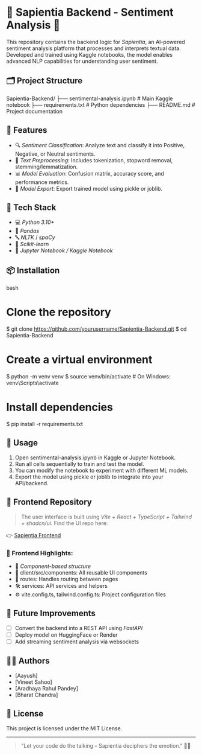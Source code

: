 # 🌟 Sapientia Backend - Sentiment Analysis 🧠

This repository contains the backend logic for *Sapientia*, an AI-powered sentiment analysis platform that processes and interprets textual data. Developed and trained using Kaggle notebooks, the model enables advanced NLP capabilities for understanding user sentiment.

## 🗂 Project Structure


Sapientia-Backend/
├── sentimental-analysis.ipynb   # Main Kaggle notebook
├── requirements.txt             # Python dependencies
├── README.md                    # Project documentation


## 🚀 Features

- 🔍 *Sentiment Classification*: Analyze text and classify it into Positive, Negative, or Neutral sentiments.
- 🧹 *Text Preprocessing*: Includes tokenization, stopword removal, stemming/lemmatization.
- 📊 *Model Evaluation*: Confusion matrix, accuracy score, and performance metrics.
- 💾 *Model Export*: Export trained model using pickle or joblib.

## 🧪 Tech Stack

- 💻 *Python 3.10+*
- 📘 *Pandas*
- 🔤 *NLTK* / *spaCy*
- 🧠 *Scikit-learn*
- 🧪 *Jupyter Notebook / Kaggle Notebook*

## 📦 Installation

bash
# Clone the repository
$ git clone https://github.com/yourusername/Sapientia-Backend.git
$ cd Sapientia-Backend

# Create a virtual environment
$ python -m venv venv
$ source venv/bin/activate  # On Windows: venv\Scripts\activate

# Install dependencies
$ pip install -r requirements.txt


## 🧾 Usage

1. Open sentimental-analysis.ipynb in Kaggle or Jupyter Notebook.
2. Run all cells sequentially to train and test the model.
3. You can modify the notebook to experiment with different ML models.
4. Export the model using pickle or joblib to integrate into your API/backend.

## 🔗 Frontend Repository

> The user interface is built using *Vite + React + TypeScript + Tailwind + shadcn/ui*. Find the UI repo here:

👉 [Sapientia Frontend](https://github.com/Vineetsahoo/Sapientia)

### 🧱 Frontend Highlights:

- 🧩 *Component-based structure*
- 🧠 client/src/components: All reusable UI components
- 🚦 routes: Handles routing between pages
- 🛠 services: API services and helpers
- ⚙ vite.config.ts, tailwind.config.ts: Project configuration files

## 🔮 Future Improvements

- [ ] Convert the backend into a REST API using *FastAPI*
- [ ] Deploy model on HuggingFace or Render
- [ ] Add streaming sentiment analysis via websockets

## 👨‍💻 Authors

- [Aayush]
- [Vineet Sahoo]
- [Aradhaya Rahul Pandey]
- [Bharat Chandra]

## 📝 License

This project is licensed under the MIT License.

---

> "Let your code do the talking – Sapientia deciphers the emotion." 🧠✨
